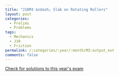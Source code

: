 ```yaml
---
title: "J10M3 &ndash; Slab on Rotating Rollers"
layout: post
categories:
  - Prelims
  - Problems
tags:
  - Mechanics
  - J10
  - Friction
permalink: /:categories/:year/:month/M3:output_ext
comments: false
---
```

<object data="2010J3M.pdf" type="application/pdf" width="100%" height="500"></object>
<div class="message"><a href='https://princetonprelim.com/prelim/24/'>Check for solutions to this year's exam</a></div>